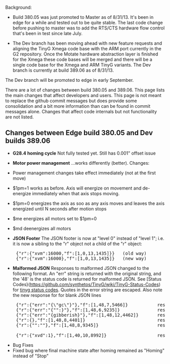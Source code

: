 Background:

* Build 380.05 was just promoted to Master as of 8/31/13. It's been in edge for a while and tested out to be quite stable. The last code change before pushing to master was to add the RTS/CTS hardware flow control that's been in test since late July.

* The Dev branch has been moving ahead with new feature requests and aligning the TinyG Xmega code base with the ARM port currently in the G2 repository. Once the Motate hardware abstraction layer is finished for the Xmega these code bases will be merged and there will be a single code base for the Xmega and ARM TinyG variants. The Dev branch is currently at build 389.06 as of 8/31/13.

The Dev branch will be promoted to edge in early September.

There are a lot of changes between build 380.05 and 389.06. This page lists the main changes 
that affect developers and users. This page is not meant to replace the github commit messages but does provide some consolidation and a bit more information than can be found in commit messages alone. Changes that affect code internals but not functionality are not listed.

## Changes between Edge build 380.05 and Dev builds 389.06


* **G28.4 homing cycle**  Not fully tested yet. Still has 0.001" offset issue

* **Motor power management** ...works differently (better). Changes:
 * Power management changes take effect immediately (not at the first move)
 * $1pm=1 works as before. Axis will energize on movement and de-energize immediately when that axis stops moving.
 * $1pm=0 energizes the axis as soo as any axis moves and leaves the axis energized until N seconds after motion stops
 * $me energizes all motors set to $1pm=0
 * $md deenergizes all motors

* **JSON Footer** The JSON footer is now at "level 0" instead of "level 1"; i.e. it is now a sibling to the "r" object not a child of the "r" object:
<pre>
    {"r":{"xvm":16000,"f":[1,0,13,1435]}}   (old way)
    {"r":{"xvm":16000},"f":[1,0,13,1435]}   (new way)
</pre>

* **Malformed JSON** Responses to malformed JSON changed to the following format. An "err" string is returned with the original string, and the '48' is the status code is returned for malformed JSON. See [Status Codes}(https://github.com/synthetos/TinyG/wiki/TinyG-Status-Codes) for [tinyg status codes](https://github.com/synthetos/TinyG/wiki/TinyG-Status-Codes). Quotes in the error string are escaped. Also note the new response for for blank JSON lines
<pre>
    {"r":{"err":"{\"gc\"}"},"f":[1,48,7,5466]}           response to {"gc"}
    {"r":{"err":"{"":}"},"f":[1,48,6,9235]}              response to 
    {"r":{"err":"{gibberish}"},"f":[1,48,12,4462]}       response to {gibberish}
    {"r":{},"f":[1,48,8,4401]}                           response to a lone {
    {"r":{"":""},"f":[1,48,8,9345]}                      response to {"":""}

    {"r":{"xvd":1},"f":[1,40,10,8992]}                   response to {"xvd":1} which is valid JSON but an unrecognized (Status code 40)
</pre>

* Bug Fixes
 * Fixed bug where final machine state after homing remained as "Homing" instead of "Stop"